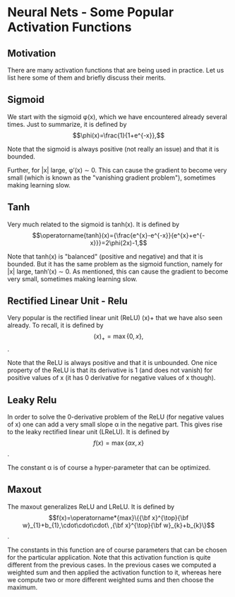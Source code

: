 # Neural Nets - Some Popular Activation Functions

## Motivation

There are many activation functions that are being used in practice. Let us list here some of them and briefly discuss their merits.

## Sigmoid

We start with the sigmoid φ(x), which we have encountered already several times. Just to summarize, it is defined by
$$\phi(x)=\frac{1}{1+e^{-x}},$$

Note that the sigmoid is always positive (not really an issue) and that it is bounded.

Further, for |x| large, φ′(x) ∼ 0. This can cause the gradient to become very small (which is known as the "vanishing gradient problem"), sometimes making learning slow.

## Tanh

Very much related to the sigmoid is tanh(x). It is defined by
$$\operatorname{tanh}(x)={\frac{e^{x}-e^{-x}}{e^{x}+e^{-x}}}=2\phi(2x)-1,$$

Note that tanh(x) is "balanced" (positive and negative) and that it is bounded. But it has the same problem as the sigmoid function, namely for |x| large, tanh′(x) ∼ 0. As mentioned, this can cause the gradient to become very small, sometimes making learning slow.

## Rectified Linear Unit - Relu

Very popular is the rectified linear unit (ReLU) (x)+ that we have also seen already. To recall, it is defined by
$$(x)_{+}=\operatorname*{max}\{0,x\},$$. 

Note that the ReLU is always positive and that it  is unbounded. One nice property of the ReLU is that its derivative is 1 (and does not vanish) for positive values of x (it has 0 derivative for negative values of x though).

## Leaky Relu

In order to solve the 0-derivative problem of the ReLU (for negative values of x) one can add a very small slope α in the negative part. This gives rise to the leaky rectified linear unit (LReLU). It is defined by
$$f(x)=\operatorname*{max}\{\alpha x,x\}$$. 

The constant α is of course a hyper-parameter that can be optimized.

## Maxout

The maxout generalizes ReLU and LReLU. It is defined by
$$f(x)=\operatorname*{max}\{{\bf x}^{\top}{\bf w}_{1}+b_{1},\cdot\cdot\cdot\ ,{\bf x}^{\top}{\bf w}_{k}+b_{k}\}$$. 

The constants in this function are of course parameters that can be chosen for the particular application. Note that this activation function is quite different from the previous cases. In the previous cases we computed a weighted sum and then applied the activation function to it, whereas here we compute two or more different weighted sums and then choose the maximum.